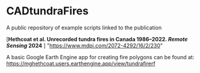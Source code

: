 # CADtundraFires
A public repository of example scripts linked to the publication

[**Hethcoat et al. Unrecorded tundra fires in Canada 1986–2022. _Remote Sensing_ 2024** ] "https://www.mdpi.com/2072-4292/16/2/230" 

A basic Google Earth Engine app for creating fire polygons can be found at:
https://mghethcoat.users.earthengine.app/view/tundrafirerf
